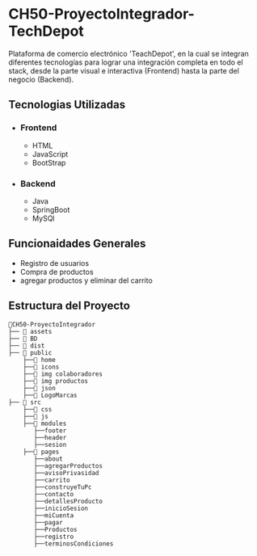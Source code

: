 # CH50-ProyectoIntegrador-TechDepot

Plataforma de comercio electrónico 'TeachDepot', en la cual se integran diferentes tecnologías para lograr una integración completa en todo el stack, desde la parte visual e interactiva (Frontend) hasta la parte del negocio (Backend).

## Tecnologias Utilizadas
- ### Frontend
  - HTML
  - JavaScript
  - BootStrap
- ### Backend
  - Java
  - SpringBoot
  - MySQl

 ## Funcionaidades Generales
 - Registro de usuarios
 - Compra de productos
 - agregar productos y eliminar del carrito

## Estructura del Proyecto
```plaintext
📂CH50-ProyectoIntegrador
├── 📂 assets
├── 📂 BD
├── 📂 dist
├── 📂 public
    ├──📂 home
    ├──📂 icons
    ├──📂 img colaboradores
    ├──📂 img productos
    ├──📂 json
    ├──📂 LogoMarcas
├── 📂 src
    ├──📂 css
    ├──📂 js
    ├──📂 modules
       ├──footer
       ├──header
       ├──sesion
    ├──📂 pages
       ├──about
       ├──agregarProductos
       ├──avisoPrivasidad
       ├──carrito
       ├──construyeTuPc
       ├──contacto
       ├──detallesProducto
       ├──inicioSesion
       ├──miCuenta
       ├──pagar
       ├──Productos
       ├──registro
       ├──terminosCondiciones


```


